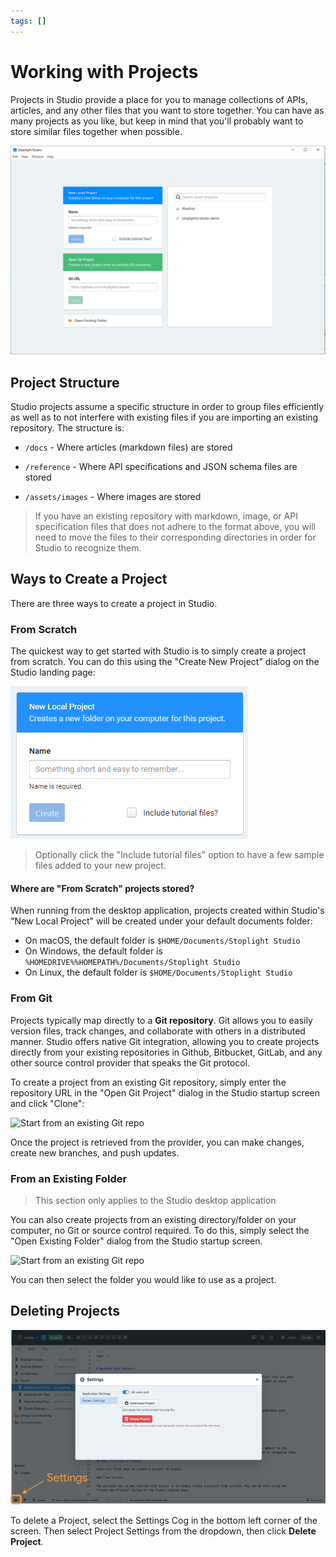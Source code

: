 ```yaml
---
tags: []
---
```


# Working with Projects

Projects in Studio provide a place for you to manage collections of APIs, articles, and any other files that you want to store together. You can have as many projects as you like, but keep in mind that you'll probably want to store similar files together when possible.

![Studio New Project Screen](../../assets/images/studio-project-screen.png)

## Project Structure

Studio projects assume a specific structure in order to group files efficiently as well as to not interfere with existing files if you are importing an existing repository. The structure is:

- `/docs` - Where articles (markdown files) are stored

- `/reference` - Where API specifications and JSON schema files are stored

- `/assets/images` - Where images are stored

> If you have an existing repository with markdown, image, or API specification files that does not adhere to the format above, you will need to move the files to their corresponding directories in order for Studio to recognize them.

## Ways to Create a Project

There are three ways to create a project in Studio.

### From Scratch

The quickest way to get started with Studio is to simply create a project from scratch. You can do this using the "Create New Project" dialog on the Studio landing page:

![Start from an existing Git repo](../../assets/images/studio-new-scratch-project.png)

> Optionally click the "Include tutorial files" option to have a few sample files added to your new project.

#### Where are "From Scratch" projects stored?

When running from the desktop application, projects created within Studio's "New Local Project" will be created under your default documents folder:

- On macOS, the default folder is `$HOME/Documents/Stoplight Studio`
- On Windows, the default folder is `%HOMEDRIVE%%HOMEPATH%/Documents/Stoplight Studio`
- On Linux, the default folder is `$HOME/Documents/Stoplight Studio`

### From Git

Projects typically map directly to a __Git repository__. Git allows you to easily version files, track changes, and collaborate with others in a distributed manner. Studio offers native Git integration, allowing you to create projects directly from your existing repositories in Github, Bitbucket, GitLab, and any other source control provider that speaks the Git protocol.

To create a project from an existing Git repository, simply enter the repository URL in the "Open Git Project" dialog in the Studio startup screen and click "Clone":

![Start from an existing Git repo](../../assets/images/studio-open-git-project-pre-filled.png)

Once the project is retrieved from the provider, you can make changes, create new branches, and push updates.

### From an Existing Folder

> This section only applies to the Studio desktop application

You can also create projects from an existing directory/folder on your computer, no Git or source control required. To do this, simply select the "Open Existing Folder" dialog from the Studio startup screen.

![Start from an existing Git repo](../../assets/images/studio-project-existing-folder.png)

You can then select the folder you would like to use as a project.

## Deleting Projects
![Delete Project](../../assets/images/delete-project.png)

To delete a Project, select the Settings Cog in the bottom left corner of the screen. Then select Project Settings from the dropdown, then click **Delete Project**. 
